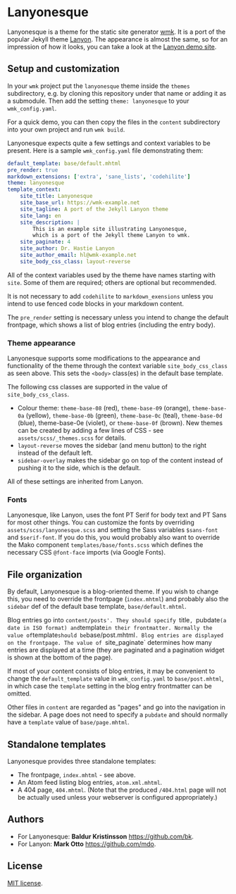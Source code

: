 # Lanyonesque

Lanyonesque is a theme for the static site generator [wmk][wmk]. It
is a port of the popular Jekyll theme [Lanyon][lanyon]. The appearance is
almost the same, so for an impression of how it looks, you can take a look at
the [Lanyon demo site][demo].

[wmk]: https://github.com/bk/wmk.git
[lanyon]: http://lanyon.getpoole.com
[demo]: https://lanyon.getpoole.com/

## Setup and customization

In your `wmk` project put the `lanyonesque` theme inside the `themes`
subdirectory, e.g. by cloning this repository under that name or adding it as a
submodule.  Then add the setting `theme: lanyonesque` to your
`wmk_config.yaml`.

For a quick demo, you can then copy the files in the `content` subdirectory
into your own project and run `wmk build`.

Lanyonesque expects quite a few settings and context variables to be present.
Here is a sample `wmk_config.yaml` file demonstrating them:

```yaml
default_template: base/default.mhtml
pre_render: true
markdown_extensions: ['extra', 'sane_lists', 'codehilite']
theme: lanyonesque
template_context:
    site_title: Lanyonesque
    site_base_url: https://wmk-example.net
    site_tagline: A port of the Jekyll Lanyon theme
    site_lang: en
    site_description: |
        This is an example site illustrating Lanyonesque,
        which is a port of the Jekyll theme Lanyon to wmk.
    site_paginate: 4
    site_author: Dr. Hastie Lanyon
    site_author_email: hl@wmk-example.net
    site_body_css_class: layout-reverse
```

All of the context variables used by the theme have names starting with `site`.
Some of them are required; others are optional but recommended.

It is not necessary to add `codehilite` to `markdown_exensions` unless you
intend to use fenced code blocks in your markdown content.

The `pre_render` setting is necessary unless you intend to change the
default frontpage, which shows a list of blog entries (including the
entry body).

### Theme appearance

Lanyonesque supports some modifications to the appearance and
functionality of the theme through the context variable
`site_body_css_class` as seen above. This sets the `<body>` class(es) in the
default base template.

The following css classes are supported in the value of `site_body_css_class`.

- Colour theme: `theme-base-08` (red), `theme-base-09` (orange),
  `theme-base-0a` (yellow), `theme-base-0b` (green), `theme-base-0c` (teal),
  `theme-base-0d` (blue), theme-base-0e (violet), or `theme-base-0f` (brown).
  New themes can be created by adding a few lines of CSS - see
  `assets/scss/_themes.scss` for details.
- `layout-reverse` moves the sidebar (and menu button) to the right instead of
  the default left.
- `sidebar-overlay` makes the sidebar go on top of the content instead of
  pushing it to the side, which is the default.

All of these settings are inherited from Lanyon.

### Fonts

Lanyonesque, like Lanyon, uses the font PT Serif for body text and PT Sans for
most other things. You can customize the fonts by overriding
`assets/scss/lanyonesque.scss` and setting the Sass variables `$sans-font` and
`$serif-font`. If you do this, you would probably also want to override the
Mako component `templates/base/fonts.scss` which defines the necessary CSS
`@font-face` imports (via Google Fonts).

## File organization

By default, Lanyonesque is a blog-oriented theme. If you wish to change this,
you need to override the frontpage (`index.mhtml`) and probably also the
`sidebar` def of the default base template, `base/default.mhtml`.

Blog entries go into `content/posts'. They should specify `title`, `pubdate` (a
date in ISO format) and `template` in their frontmatter. Normally the value of
`template` should be `base/post.mhtml`. Blog entries are displayed on the
frontpage. The value of `site_paginate` determines how many entries are
displayed at a time (they are paginated and a pagination widget is shown at
the bottom of the page).

If most of your content consists of blog entries, it may be convenient to
change the `default_template` value in `wmk_config.yaml` to `base/post.mhtml`,
in which case the `template` setting in the blog entry frontmatter can be
omitted.

Other files in `content` are regarded as "pages" and go into the navigation in
the sidebar. A page does not need to specify a `pubdate` and should normally
have a `template` value of `base/page.mhtml`.

## Standalone templates

Lanyonesque provides three standalone templates:

- The frontpage, `index.mhtml` - see above.
- An Atom feed listing blog entries, `atom.xml.mhtml`.
- A 404 page, `404.mhtml`. (Note that the produced `/404.html` page will not
  be actually used unless your webserver is configured appropriately.)


## Authors

- For Lanyonesque: **Baldur Kristinsson** <https://github.com/bk>.
- For Lanyon: **Mark Otto** <https://github.com/mdo>.

## License

[MIT license](LICENSE.md).
